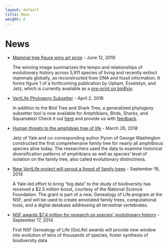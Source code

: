 ```yaml
---
layout: default
title: News
weight: 6
---
```


News
=================

- [Mammal tree figure wins art prize](https://jetzlab.yale.edu/news/nathan-upham-announced-winner-art-research-competition) - June 12, 2019
	
	The winning image summarizes the tempo and relationships of evolutionary history across 5,911 species of living and recently extinct mammals globally, as reconstructed from DNA and fossil information. It forms figure 1 of a forthcoming publication by Upham, Esselstyn, and Jetz, which is currently available as a [pre-print on bioRxiv](https://www.biorxiv.org/content/10.1101/504803v2).
		
- [VertLife Phylogeny Subsetter](https://vertlife.org/phylosubsets/) - April 2, 2018
	
	In addition to the Bird Tree and Shark Tree, a generalized phylogeny subsetter tool is now available for Amphibians, Birds, Sharks, and Squamates! Check it out [here](https://vertlife.org/phylosubsets/) and provide us with [feedback](mailto:support@vertlife.org).

- [Human threats to the amphibian tree of life](https://news.yale.edu/2018/03/26/human-threats-amphibian-tree-life) - March 26, 2018
	
	Jetz of Yale and co-corresponding author Pyron of George Washington constructed the first comprehensive family tree for nearly all amphibious species alive today. The researchers used the data to examine historical diversification patterns of amphibians as well as species’ level of isolation on the family tree, also called evolutionary distinctness.

- [New VertLife project will sprout a forest of family trees](http://news.yale.edu/2014/09/18/new-vertlife-project-will-sprout-forest-family-trees) - September 18, 2014

  A Yale-led effort to bring “big data” to the study of biodiversity has received a $2.5 million boost, courtesy of the National Science Foundation. The grant is part of a new, Genealogy of Life program at the NSF, and will be used to create annotated family trees, computational tools, and a digital database addressing all terrestrial vertebrates.

- [NSF awards $7.4 million for research on species' evolutionary history](https://www.nsf.gov/news/news_summ.jsp?cntn_id=132716) - September 17, 2014

  First NSF Genealogy of Life (GoLife) awards will provide new window into evolution of tens of thousands of species, foster synthesis of biodiversity data
